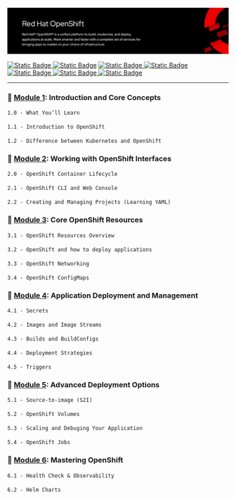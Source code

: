 ![OpenShift Banner](images/openshift-banner.webp)

[![Static Badge](https://img.shields.io/badge/Agenda-green?style=flat&logoSize=auto)
](https://github.com/ocp-workshop-wf/bootcamp/blob/main/Agenda.md)  [![Static Badge](https://img.shields.io/badge/PreRequisites-blue?style=flat&logoSize=auto&link=[https%3A%2F%2Fgithub.com%2Focp-workshop-wf%2Fbootcamp%2Fblob%2Fmain%2Fprerequisites.md])](https://github.com/ocp-workshop-wf/bootcamp/blob/main/prerequisites.md)   [![Static Badge](https://img.shields.io/badge/CheatSheet-purple?style=flat&logoSize=auto)
](https://github.com/ocp-workshop-wf/bootcamp/blob/main/CheatSheet.md)  [![Static Badge](https://img.shields.io/badge/OCP-CLI-red?style=flat&logoSize=auto)
](https://github.com/ocp-workshop-wf/bootcamp/blob/main/ocpcli-cheatsheet.md)   [![Static Badge](https://img.shields.io/badge/Labs-maroon?style=flat&logoSize=auto)
](https://github.com/ocp-workshop-wf/bootcamp/tree/main/labs-repo)
[![Static Badge](https://img.shields.io/badge/RedHat-OpenShift-maroon?style=flat&logo=Redhat&logoSize=auto)
](https://docs.redhat.com/en/documentation/openshift_container_platform/4.19)   [![Static Badge](https://img.shields.io/badge/Kubernetes-black?style=flat&logo=Kubernetes&logoSize=auto)
](https://kubernetes.io/docs/home/)

---
### 🔹 [Module 1](https://github.com/ocp-workshop-wf/bootcamp/tree/main/module1): Introduction and Core Concepts 

    1.0 - What You’ll Learn 

    1.1 - Introduction to OpenShift

    1.2 - Difference between Kubernetes and OpenShift



### 🔹 [Module 2](https://github.com/ocp-workshop-wf/bootcamp/tree/main/module2): Working with OpenShift Interfaces

    2.0 - OpenShift Container Lifecycle

    2.1 - OpenShift CLI and Web Console

    2.2 - Creating and Managing Projects (Learning YAML)

### 🔹 [Module 3](https://github.com/ocp-workshop-wf/bootcamp/tree/main/module3): Core OpenShift Resources

    3.1 - OpenShift Resources Overview

    3.2 - OpenShift and how to deploy applications

    3.3 - OpenShift Networking

    3.4 - OpenShift ConfigMaps

### 🔹 [Module 4](https://github.com/ocp-workshop-wf/bootcamp/tree/main/module4): Application Deployment and Management

    4.1 - Secrets

    4.2 - Images and Image Streams

    4.3 - Builds and BuildConfigs

    4.4 - Deployment Strategies 

    4.5 - Triggers 


### 🔹 [Module 5](https://github.com/ocp-workshop-wf/bootcamp/tree/main/module5): Advanced Deployment Options

    5.1 - Source-to-image (S2I)

    5.2 - OpenShift Volumes

    5.3 - Scaling and Debuging Your Application 

    5.4 - OpenShift Jobs 


### 🔹 [Module 6](https://github.com/ocp-workshop-wf/bootcamp/tree/main/module6): Mastering OpenShift


    6.1 - Health Check & Observability 

    6.2 - Helm Charts